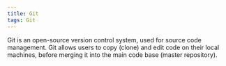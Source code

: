 ```yaml
---
title: Git
tags: Git
---
```


Git is an open-source version control system, used for source code management.
Git allows users to copy (clone) and edit code on their local machines, before merging it into the main code base (master repository).
